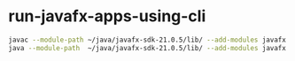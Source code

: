 # run-javafx-apps-using-cli

```sh
javac --module-path ~/java/javafx-sdk-21.0.5/lib/ --add-modules javafx.controls,javafx.fxml -d bin src/App.java
java --module-path  ~/java/javafx-sdk-21.0.5/lib/ --add-modules javafx.controls,javafx.fxml -cp bin App
```
